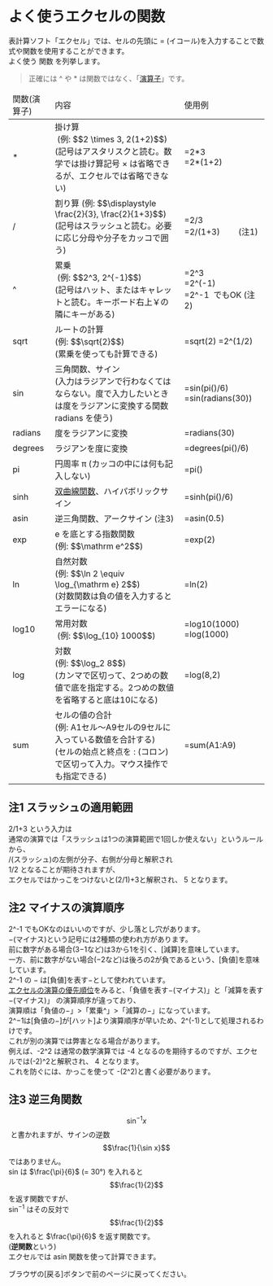 # よく使うエクセルの関数

表計算ソフト「エクセル」では、セルの先頭に = (イコール)を入力することで数式や関数を使用することができます。  
よく使う 関数 を列挙します。

>正確には ^ や * は関数ではなく、「<a href="https://support.office.com/ja-jp/article/%E6%BC%94%E7%AE%97%E5%AD%90%E3%81%A8-Excel-%E3%81%A7%E3%81%AE%E5%84%AA%E5%85%88%E9%A0%86%E4%BD%8D-48be406d-4975-4d31-b2b8-7af9e0e2878a">演算子</a>」です。

<table>
<thead>
<tr>
<td>関数(演算子)</td>
<td>内容</td>
<td>使用例</td>
</tr>
</thead>
<tbody>
<tr>
<td>*</td>
<td>掛け算<br> (例: $$2 \times 3, 2(1+2)$$)<br>
(記号はアスタリスクと読む。数学では掛け算記号 × は省略できるが、エクセルでは省略できない)</td>
<td>=2*3<br>
=2*(1+2)</td>
</tr>
<tr>
<td>/</td>
<td>割り算 (例: $$\displaystyle \frac{2}{3}, \frac{2}{1+3}$$)<br>
(記号はスラッシュと読む。必要に応じ分母や分子をカッコで囲う)</td>
<td>=2/3<br>
=2/(1+3) 　　(注1) </td>
</tr>
<tr>
<td>^</td>
<td>累乗<br> (例: $$2^3, 2^{-1}$$)<br>
(記号はハット、またはキャレットと読む。キーボード右上￥の隣にキーがある)</td>
<td>=2^3<br>
=2^(-1)<br>
=2^-1  でもOK (注2) </td>
</tr><tr>
<td>sqrt</td>
<td>ルートの計算<br> (例: $$\sqrt{2}$$)<br>
(累乗を使っても計算できる)</td>
<td>=sqrt(2)
=2^(1/2)</td>
</tr>
<tr>
<td>sin</td>
<td>三角関数、サイン<br>
(入力はラジアンで行わなくてはならない。度で入力したいときは度をラジアンに変換する関数 radians を使う)</td>
<td>=sin(pi()/6)
=sin(radians(30))</td>
</tr>
<tr>
<td>radians</td>
<td>度をラジアンに変換</td>
<td>=radians(30)</td>
</tr>
<tr>
<td>degrees</td>
<td>ラジアンを度に変換</td>
<td>=degrees(pi()/6)</td>
</tr>
<tr>
<td>pi</td>
<td>円周率 π
(カッコの中には何も記入しない)</td>
<td>=pi()</td>
</tr>
<tr>
<td>sinh</td>
<td><a href="https://ja.wikipedia.org/wiki/%E5%8F%8C%E6%9B%B2%E7%B7%9A%E9%96%A2%E6%95%B0">双曲線関数</a>、ハイパボリックサイン</td>
<td>=sinh(pi()/6)</td>
</tr>
<tr>
<td>asin</td>
<td>逆三角関数、アークサイン (注3)
</td>
<td>=asin(0.5)</td>
</tr>
<tr>
<td>exp</td>
<td>e を底とする指数関数 <br>(例: $$\mathrm e^2$$)</td>
<td>=exp(2)</td>
</tr>
<tr>
<td>ln</td>
<td>自然対数<br>(例: $$\ln 2 \equiv \log_{\mathrm e} 2$$)<br>
(対数関数は負の値を入力するとエラーになる)</td>
<td>=ln(2)</td>
</tr>
<tr>
<td>log10</td>
<td>常用対数<br> (例: $$\log_{10} 1000$$)</td>
<td>=log10(1000)<br>
=log(1000)</td>
</tr>
<tr>
<td>log</td>
<td>対数<br>(例: $$\log_2 8$$)<br>
(カンマで区切って、2つめの数値で底を指定する。2つめの数値を省略すると底は10になる)</td>
<td>=log(8,2)</td>
</tr>
<tr>
<td>sum</td>
<td>セルの値の合計<br>(例: A1セル～A9セルの9セルに入っている数値を合計する)<br>
(セルの始点と終点を : (コロン) で区切って入力。マウス操作でも指定できる)</td>
<td>=sum(A1:A9)</td>
</tr>
</tbody>
</table>

## 注1 スラッシュの適用範囲
2/1+3 という入力は  
通常の演算では「スラッシュは1つの演算範囲で1回しか使えない」というルールから、  
/(スラッシュ)の左側が分子、右側が分母と解釈され  
1/2 となることが期待されますが、  
エクセルではかっこをつけないと(2/1)+3と解釈され、 5 となります。

## 注2 マイナスの演算順序
2^-1 でもOKなのはいいのですが、少し落とし穴があります。  
−(マイナス)という記号には2種類の使われ方があります。  
前に数字がある場合(3−1など)は3から1を引く、[減算]を意味しています。  
一方、前に数字がない場合(−2など)は後ろの2が負であるという、[負値]を意味しています。  
2^-1 の − は[負値]を表す−として使われています。  
<a href="https://support.office.com/ja-jp/article/%E6%BC%94%E7%AE%97%E5%AD%90%E3%81%A8-Excel-%E3%81%A7%E3%81%AE%E5%84%AA%E5%85%88%E9%A0%86%E4%BD%8D-48be406d-4975-4d31-b2b8-7af9e0e2878a">エクセルの演算の優先順位</a>をみると、「負値を表す−(マイナス)」と「減算を表す−(マイナス)」 の演算順序が違っており、  
演算順は「負値の−」&gt;「累乗^」&gt;「減算の−」になっています。  
2^−1は[負値の−]が[ハット]より演算順序が早いため、2^(-1)として処理されるわけです。  
これが別の演算では弊害となる場合があります。  
例えば、-2^2 は通常の数学演算では -4 となるのを期待するのですが、エクセルでは(-2)^2と解釈され、 4 となります。  
これを防ぐには、かっこを使って -(2^2)と書く必要があります。 

## 注3 逆三角関数
$$\sin^{-1} x $$ と書かれますが、サインの逆数 $$\frac{1}{\sin x}$$ではありません。  
sin は $`\frac{\pi}{6}`$ (= 30°) を入れると $$\frac{1}{2}$$ を返す関数ですが、  
sin<sup>−1</sup> はその反対で $$\frac{1}{2}$$ を入れると $`\frac{\pi}{6}`$ を返す関数です。  
(**逆関数**という)  
エクセルでは asin 関数を使って計算できます。

ブラウザの[戻る]ボタンで前のページに戻ってください。

